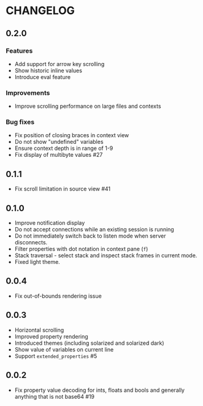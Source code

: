 CHANGELOG
=========

0.2.0
-----

### Features

- Add support for arrow key scrolling
- Show historic inline values
- Introduce eval feature

### Improvements

- Improve scrolling performance on large files and contexts

### Bug fixes

- Fix position of closing braces in context view
- Do not show "undefined" variables
- Ensure context depth is in range of 1-9
- Fix display of multibyte values #27

0.1.1
-----

- Fix scroll limitation in source view #41

0.1.0
-----

- Improve notification display
- Do not accept connections while an existing session is running
- Do not immediately switch back to listen mode when server disconnects.
- Filter properties with dot notation in context pane (`f`)
- Stack traversal - select stack and inspect stack frames in current mode.
- Fixed light theme.

0.0.4
-----

- Fix out-of-bounds rendering issue

0.0.3
-----

- Horizontal scrolling
- Improved property rendering
- Introduced themes (including solarized and solarized dark)
- Show value of variables on current line
- Support `extended_properties` #5


0.0.2
-----

- Fix property value decoding for ints, floats and bools and generally anything that is not base64 #19
